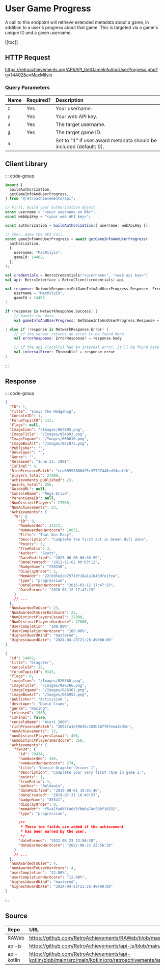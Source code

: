<script setup>
import SampleRequest from '../components/SampleRequest.vue';
</script>

# User Game Progress

A call to this endpoint will retrieve extended metadata about a game, in addition to a user's progress about that game. This is targeted via a game's unique ID and a given username.

[[toc]]

## HTTP Request

<SampleRequest httpVerb="GET">https://retroachievements.org/API/API_GetGameInfoAndUserProgress.php?g=14402&u=MaxMilyin</SampleRequest>

### Query Parameters

| Name | Required? | Description                                                        |
| :--- | :-------- | :----------------------------------------------------------------- |
| `z`  | Yes       | Your username.                                                     |
| `y`  | Yes       | Your web API key.                                                  |
| `u`  | Yes       | The target username.                                               |
| `g`  | Yes       | The target game ID.                                                |
| `a`  |           | Set to "1" if user award metadata should be included (default: 0). |

## Client Library

::: code-group

```ts [NodeJS]
import {
  buildAuthorization,
  getGameInfoAndUserProgress,
} from "@retroachievements/api";

// First, build your authorization object.
const username = "<your username on RA>";
const webApiKey = "<your web API key>";

const authorization = buildAuthorization({ username, webApiKey });

// Then, make the API call.
const gameInfoAndUserProgress = await getGameInfoAndUserProgress(
  authorization,
  {
    username: "MaxMilyin",
    gameId: 14402,
  },
);
```

```kotlin [Kotlin]
val credentials = RetroCredentials("<username>", "<web api key>")
val api: RetroInterface = RetroClient(credentials).api

val response: NetworkResponse<GetGameInfoAndUserProgress.Response, ErrorResponse> = api.getGameInfoAndUserProgress(
    username = "MaxMilyin",
    gameId = 14402
)

if (response is NetworkResponse.Success) {
    // handle the data
    val gameInfoAndUserProgress: GetGameInfoAndUserProgress.Response = response.body

} else if (response is NetworkResponse.Error) {
    // if the server returns an error it be found here
    val errorResponse: ErrorResponse? = response.body

    // if the api (locally) had an internal error, it'll be found here
    val internalError: Throwable? = response.error
}
```

:::

## Response

::: code-group

```json [HTTP Response]
{
  "ID": 1,
  "Title": "Sonic the Hedgehog",
  "ConsoleID": 1,
  "ForumTopicID": 112,
  "Flags": null,
  "ImageIcon": "/Images/067895.png",
  "ImageTitle": "/Images/054993.png",
  "ImageIngame": "/Images/000010.png",
  "ImageBoxArt": "/Images/051872.png",
  "Publisher": "",
  "Developer": "",
  "Genre": "",
  "Released": "June 23, 1991",
  "IsFinal": 0,
  "RichPresencePatch": "cce60593880d25c97797446ed33eaffb",
  "players_total": 27080,
  "achievements_published": 23,
  "points_total": 250,
  "GuideURL": null,
  "ConsoleName": "Mega Drive",
  "ParentGameID": null,
  "NumDistinctPlayers": 27080,
  "NumAchievements": 23,
  "Achievements": {
    "9": {
      "ID": 9,
      "NumAwarded": 24273,
      "NumAwardedHardcore": 10831,
      "Title": "That Was Easy",
      "Description": "Complete the first act in Green Hill Zone",
      "Points": 3,
      "TrueRatio": 3,
      "Author": "Scott",
      "DateModified": "2023-08-08 00:36:59",
      "DateCreated": "2012-11-02 00:03:12",
      "BadgeName": "250336",
      "DisplayOrder": 1,
      "MemAddr": "22c9d5e2cd7571df18a1a1b43dfe1fea",
      "type": "progression",
      "DateEarnedHardcore": "2016-03-12 17:47:29",
      "DateEarned": "2016-03-12 17:47:29"
    }
    // ...
  },
  "NumAwardedToUser": 23,
  "NumAwardedToUserHardcore": 23,
  "NumDistinctPlayersCasual": 27080,
  "NumDistinctPlayersHardcore": 27080,
  "UserCompletion": "100.00%",
  "UserCompletionHardcore": "100.00%",
  "HighestAwardKind": "mastered",
  "HighestAwardDate": "2024-04-23T21:28:49+00:00"
}
```

```json [NodeJS]
{
  "id": 14402,
  "title": "Dragster",
  "consoleId": 25,
  "forumTopicId": 9145,
  "flags": 0,
  "imageIcon": "/Images/026368.png",
  "imageTitle": "/Images/026366.png",
  "imageIngame": "/Images/026367.png",
  "imageBoxArt": "/Images/066952.png",
  "publisher": "Activision ",
  "developer": "David Crane",
  "genre": "Racing",
  "released": 1980,
  "isFinal": false,
  "consoleName": "Atari 2600",
  "richPresencePatch": "2b92fa1bf9635c303b3b7f8feea3ed3c",
  "numAchievements": 12,
  "numDistinctPlayersCasual": 496,
  "numDistinctPlayersHardcore": 350,
  "achievements": {
    "79434": {
      "id": 79434,
      "numAwarded": 366,
      "numAwardedHardcore": 274,
      "title": "Novice Dragster Driver 1",
      "description": "Complete your very first race in game 1.",
      "points": 1,
      "trueRatio": 1,
      "author": "Boldewin",
      "dateModified": "2019-08-01 19:03:46",
      "dateCreated": "2019-07-31 18:49:57",
      "badgeName": "85541",
      "displayOrder": 0,
      "memAddr": "f5c41fa0b5fa0d5fbb8a74c598f18582",
      "type": "progression",

      /**
       * These two fields are added if the achievement
       * has been earned by the user.
       */
      "dateEarned": "2022-08-23 22:56:38",
      "dateEarnedHardcore": "2022-08-23 22:56:38"
    }
    // ...
  },
  "numAwardedToUser": 4,
  "numAwardedToUserHardcore": 4,
  "userCompletion": "12.00%",
  "userCompletionHardcore": "12.00%",
  "highestAwardKind": "mastered",
  "highestAwardDate": "2024-04-23T21:28:49+00:00"
}
```

:::

## Source

| Repo       | URL                                                                                                                  |
| :--------- | :------------------------------------------------------------------------------------------------------------------- |
| RAWeb      | https://github.com/RetroAchievements/RAWeb/blob/master/public/API/API_GetGameInfoAndUserProgress.php                 |
| api-js     | https://github.com/RetroAchievements/api-js/blob/main/src/user/getGameInfoAndUserProgress.ts                         |
| api-kotlin | https://github.com/RetroAchievements/api-kotlin/blob/main/src/main/kotlin/org/retroachivements/api/RetroInterface.kt |
